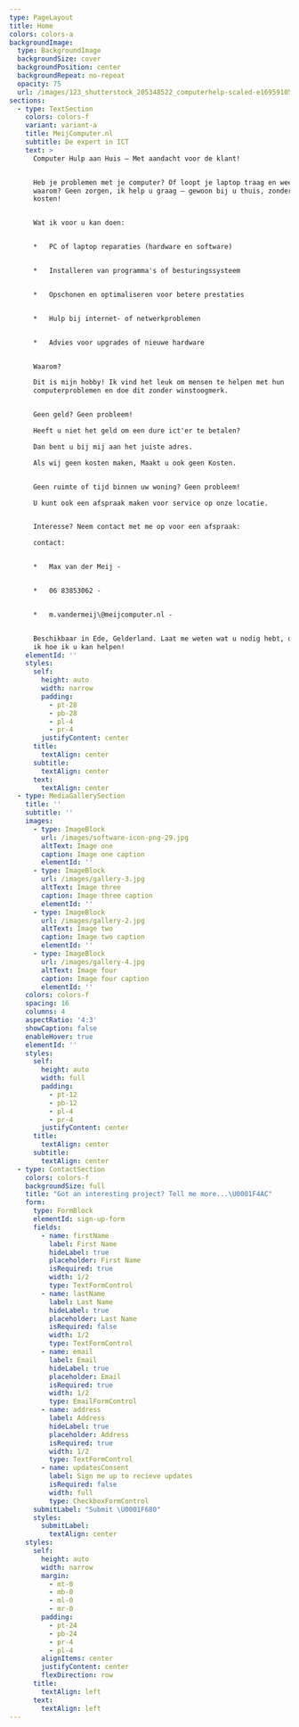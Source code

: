 ```yaml
---
type: PageLayout
title: Home
colors: colors-a
backgroundImage:
  type: BackgroundImage
  backgroundSize: cover
  backgroundPosition: center
  backgroundRepeat: no-repeat
  opacity: 75
  url: /images/123_shutterstock_205348522_computerhelp-scaled-e1695910594190.jpg
sections:
  - type: TextSection
    colors: colors-f
    variant: variant-a
    title: MeijComputer.nl
    subtitle: De expert in ICT
    text: >
      Computer Hulp aan Huis – Met aandacht voor de klant!


      Heb je problemen met je computer? Of loopt je laptop traag en weet u niet
      waarom? Geen zorgen, ik help u graag – gewoon bij u thuis, zonder onnodige
      kosten!


      Wat ik voor u kan doen:


      *   PC of laptop reparaties (hardware en software)


      *   Installeren van programma's of besturingssysteem


      *   Opschonen en optimaliseren voor betere prestaties


      *   Hulp bij internet- of netwerkproblemen


      *   Advies voor upgrades of nieuwe hardware


      Waarom?

      Dit is mijn hobby! Ik vind het leuk om mensen te helpen met hun
      computerproblemen en doe dit zonder winstoogmerk.


      Geen geld? Geen probleem!

      Heeft u niet het geld om een dure ict'er te betalen?

      Dan bent u bij mij aan het juiste adres.

      Als wij geen kosten maken, Maakt u ook geen Kosten.


      Geen ruimte of tijd binnen uw woning? Geen probleem!

      U kunt ook een afspraak maken voor service op onze locatie.


      Interesse? Neem contact met me op voor een afspraak:

      contact:


      *   Max van der Meij -


      *   06 83853062 -


      *   m.vandermeij\@meijcomputer.nl -


      Beschikbaar in Ede, Gelderland. Laat me weten wat u nodig hebt, dan kijk
      ik hoe ik u kan helpen!
    elementId: ''
    styles:
      self:
        height: auto
        width: narrow
        padding:
          - pt-28
          - pb-28
          - pl-4
          - pr-4
        justifyContent: center
      title:
        textAlign: center
      subtitle:
        textAlign: center
      text:
        textAlign: center
  - type: MediaGallerySection
    title: ''
    subtitle: ''
    images:
      - type: ImageBlock
        url: /images/software-icon-png-29.jpg
        altText: Image one
        caption: Image one caption
        elementId: ''
      - type: ImageBlock
        url: /images/gallery-3.jpg
        altText: Image three
        caption: Image three caption
        elementId: ''
      - type: ImageBlock
        url: /images/gallery-2.jpg
        altText: Image two
        caption: Image two caption
        elementId: ''
      - type: ImageBlock
        url: /images/gallery-4.jpg
        altText: Image four
        caption: Image four caption
        elementId: ''
    colors: colors-f
    spacing: 16
    columns: 4
    aspectRatio: '4:3'
    showCaption: false
    enableHover: true
    elementId: ''
    styles:
      self:
        height: auto
        width: full
        padding:
          - pt-12
          - pb-12
          - pl-4
          - pr-4
        justifyContent: center
      title:
        textAlign: center
      subtitle:
        textAlign: center
  - type: ContactSection
    colors: colors-f
    backgroundSize: full
    title: "Got an interesting project? Tell me more...\U0001F4AC"
    form:
      type: FormBlock
      elementId: sign-up-form
      fields:
        - name: firstName
          label: First Name
          hideLabel: true
          placeholder: First Name
          isRequired: true
          width: 1/2
          type: TextFormControl
        - name: lastName
          label: Last Name
          hideLabel: true
          placeholder: Last Name
          isRequired: false
          width: 1/2
          type: TextFormControl
        - name: email
          label: Email
          hideLabel: true
          placeholder: Email
          isRequired: true
          width: 1/2
          type: EmailFormControl
        - name: address
          label: Address
          hideLabel: true
          placeholder: Address
          isRequired: true
          width: 1/2
          type: TextFormControl
        - name: updatesConsent
          label: Sign me up to recieve updates
          isRequired: false
          width: full
          type: CheckboxFormControl
      submitLabel: "Submit \U0001F680"
      styles:
        submitLabel:
          textAlign: center
    styles:
      self:
        height: auto
        width: narrow
        margin:
          - mt-0
          - mb-0
          - ml-0
          - mr-0
        padding:
          - pt-24
          - pb-24
          - pr-4
          - pl-4
        alignItems: center
        justifyContent: center
        flexDirection: row
      title:
        textAlign: left
      text:
        textAlign: left
---
```

